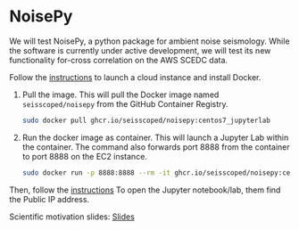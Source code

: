 # NoisePy


We will test NoisePy, a python package for ambient noise seismology.
While the software is currently under active development, we will test its new functionality for-cross correlation on the AWS SCEDC data.


Follow the [instructions](../cloud/AWS_101.md) to launch a cloud instance and install Docker.

1. Pull the image. This will pull the Docker image named `seisscoped/noisepy` from the GitHub Container Registry.
    ```bash
   sudo docker pull ghcr.io/seisscoped/noisepy:centos7_jupyterlab
    ```

2. Run the docker image as container. This will launch a Jupyter Lab within the container. The command also forwards port 8888 from the container to port 8888 on the EC2 instance.
    ```bash
    sudo docker run -p 8888:8888 --rm -it ghcr.io/seisscoped/noisepy:centos7_jupyterlab
    ```

Then, follow the [instructions](../cloud/AWS_101.md) To open the Jupyter notebook/lab, them find the Public IP address.

Scientific motivation slides:
[Slides](https://docs.google.com/presentation/d/1db8rT7vo8nEx8ZHyfIiOEqbIz4rheQdT8rVrc0B_BBs/edit?usp=sharing)